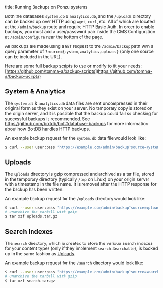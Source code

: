 title: Running Backups on Ponzu systems

Both the databases `system.db` & `analytics.db`, and the `/uploads` directory can be backed up over HTTP using `wget`, `curl`, etc. All of which are located at the `/admin/backup` route and require HTTP Basic Auth. In order to enable backups, you must add a user/password pair inside the CMS Configuration at `/admin/configure` near the bottom of the page.

All backups are made using a `GET` request to the `/admin/backup` path with a query parameter of `?source={system,analytics,uploads}` (only one source can be included in the URL).

Here are some full backup scripts to use or modify to fit your needs:
[https://github.com/tomma-a/backup-scripts](https://github.com/tomma-a/backup-scripts)

## System & Analytics
The `system.db` & `analytics.db` data files are sent uncompressed in their original form as they exist on your server. No temporary copy is stored on the origin server, and it is possible that the backup could fail so checking for successful backups is recommended. See https://github.com/boltdb/bolt#database-backups for more information about how BoltDB handles HTTP backups.

An example backup request for the `system.db` data file would look like:
```bash
$ curl --user user:pass "https://example.com/admin/backup?source=system" > system.db.bak
```

## Uploads
The `uploads` directory is gzip compressed and archived as a tar file, stored in the temporary directory (typically `/tmp` on Linux) on your origin server with a timestamp in the file name. It is removed after the HTTP response for the backup has been written.

An example backup request for the `/uploads` directory would look like:
```bash
$ curl --user user:pass "https://example.com/admin/backup?source=uploads" > uploads.tar.gz
# unarchive the tarball with gzip 
$ tar xzf uploads.tar.gz
```

## Search Indexes
The `search` directory, which is created to store the various search indexes for your content types (only if they implement `search.Searchable`), is backed up in the same fashion as [Uploads](/Running-Backups/Backups/#uploads). 

An example backup request for the `/search` directory would look like:
```bash
$ curl --user user:pass "https://example.com/admin/backup?source=search" > search.tar.gz
# unarchive the tarball with gzip 
$ tar xzf search.tar.gz
```